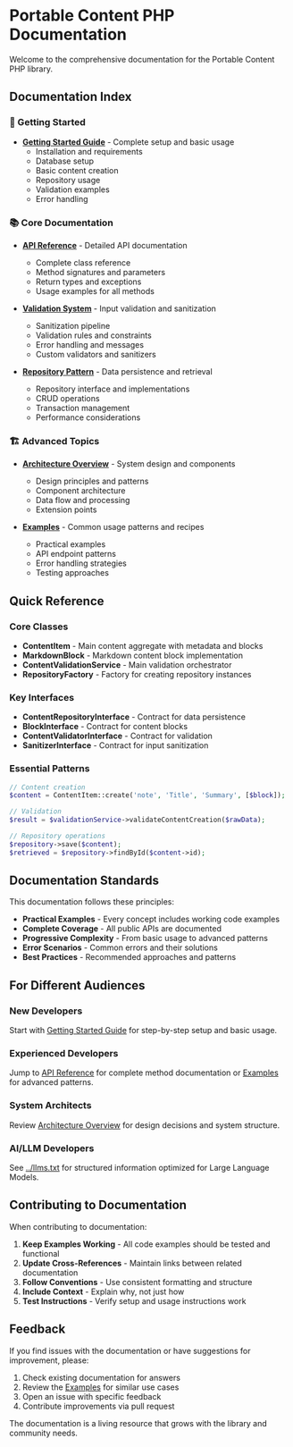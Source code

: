 # Portable Content PHP Documentation

Welcome to the comprehensive documentation for the Portable Content PHP library.

## Documentation Index

### 🚀 Getting Started
- **[Getting Started Guide](getting-started.md)** - Complete setup and basic usage
  - Installation and requirements
  - Database setup
  - Basic content creation
  - Repository usage
  - Validation examples
  - Error handling

### 📚 Core Documentation
- **[API Reference](api-reference.md)** - Detailed API documentation
  - Complete class reference
  - Method signatures and parameters
  - Return types and exceptions
  - Usage examples for all methods

- **[Validation System](validation.md)** - Input validation and sanitization
  - Sanitization pipeline
  - Validation rules and constraints
  - Error handling and messages
  - Custom validators and sanitizers

- **[Repository Pattern](repository.md)** - Data persistence and retrieval
  - Repository interface and implementations
  - CRUD operations
  - Transaction management
  - Performance considerations

### 🏗️ Advanced Topics
- **[Architecture Overview](architecture.md)** - System design and components
  - Design principles and patterns
  - Component architecture
  - Data flow and processing
  - Extension points

- **[Examples](examples.md)** - Common usage patterns and recipes
  - Practical examples
  - API endpoint patterns
  - Error handling strategies
  - Testing approaches

## Quick Reference

### Core Classes
- **ContentItem** - Main content aggregate with metadata and blocks
- **MarkdownBlock** - Markdown content block implementation
- **ContentValidationService** - Main validation orchestrator
- **RepositoryFactory** - Factory for creating repository instances

### Key Interfaces
- **ContentRepositoryInterface** - Contract for data persistence
- **BlockInterface** - Contract for content blocks
- **ContentValidatorInterface** - Contract for validation
- **SanitizerInterface** - Contract for input sanitization

### Essential Patterns
```php
// Content creation
$content = ContentItem::create('note', 'Title', 'Summary', [$block]);

// Validation
$result = $validationService->validateContentCreation($rawData);

// Repository operations
$repository->save($content);
$retrieved = $repository->findById($content->id);
```

## Documentation Standards

This documentation follows these principles:

- **Practical Examples** - Every concept includes working code examples
- **Complete Coverage** - All public APIs are documented
- **Progressive Complexity** - From basic usage to advanced patterns
- **Error Scenarios** - Common errors and their solutions
- **Best Practices** - Recommended approaches and patterns

## For Different Audiences

### New Developers
Start with [Getting Started Guide](getting-started.md) for step-by-step setup and basic usage.

### Experienced Developers
Jump to [API Reference](api-reference.md) for complete method documentation or [Examples](examples.md) for advanced patterns.

### System Architects
Review [Architecture Overview](architecture.md) for design decisions and system structure.

### AI/LLM Developers
See [../llms.txt](../llms.txt) for structured information optimized for Large Language Models.

## Contributing to Documentation

When contributing to documentation:

1. **Keep Examples Working** - All code examples should be tested and functional
2. **Update Cross-References** - Maintain links between related documentation
3. **Follow Conventions** - Use consistent formatting and structure
4. **Include Context** - Explain why, not just how
5. **Test Instructions** - Verify setup and usage instructions work

## Feedback

If you find issues with the documentation or have suggestions for improvement, please:

1. Check existing documentation for answers
2. Review the [Examples](examples.md) for similar use cases
3. Open an issue with specific feedback
4. Contribute improvements via pull request

The documentation is a living resource that grows with the library and community needs.
